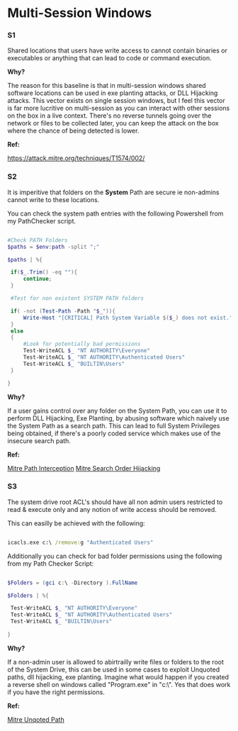 # Multi-Session Windows

### S1

Shared locations that users have write access to cannot contain binaries or executables or anything that can lead to code or command execution.

**Why?**

The reason for this baseline is that in multi-session windows shared software locations can be used in exe planting attacks, or DLL Hijacking attacks.  This vector exists on single session windows, but I feel this vector is far more lucritive on multi-session as you can interact with other sessions on the box in a live context. There's no reverse tunnels going over the network or files to be collected later, you can keep the attack on the box where the chance of being detected is lower.

**Ref:**

https://attack.mitre.org/techniques/T1574/002/



### S2 
It is imperitive that folders on the **System** Path are secure ie non-admins cannot write to these locations.

You can check the system path entries with the following Powershell from my PathChecker  script.

```Powershell

#Check PATH Folders
$paths = $env:path -split ";"

$paths | %{

 if($_.Trim() -eq ""){
	 continue;
 }

 #Test for non existent SYSTEM PATH folders

 if( -not (Test-Path -Path "$_")){
	 Write-Host "[CRITICAL] Path System Variable $($_) does not exist."
 }
 else
 {
	 #Look for potentially bad permissions
	 Test-WriteACL $_ "NT AUTHORITY\Everyone"
	 Test-WriteACL $_ "NT AUTHORITY\Authenticated Users"
	 Test-WriteACL $_ "BUILTIN\Users"
 }

}

```

**Why?**

If a user gains control over any folder on the System Path, you can use it to perform DLL Hijacking, Exe Planting, by abusing software which naively use the System Path as a search path.  This can lead to full System Privileges being obtained, if there's a poorly coded service which makes use of the insecure search path.

**Ref:**

[Mitre Path Interception](https://attack.mitre.org/techniques/T1574/007/)
[Mitre Search Order Hijacking](https://attack.mitre.org/techniques/T1574/008/)



### S3
The system drive root ACL's should have all non admin users restricted to read & execute only and any notion of write access should be removed.

This can easilly be achieved with the following:

```cmd

icacls.exe c:\ /remove:g "Authenticated Users"

```

Additionally you can check for bad folder permissions using the following from my Path Checker Script:

```Powershell

$Folders = (gci c:\ -Directory ).FullName

$Folders | %{

 Test-WriteACL $_ "NT AUTHORITY\Everyone"
 Test-WriteACL $_ "NT AUTHORITY\Authenticated Users"
 Test-WriteACL $_ "BUILTIN\Users"
 
}

```

**Why?**

If a non-admin user is allowed to abirtrailly write files or folders to the root of the System Drive, this can be used in some cases to exploit Unquoted paths, dll hijacking, exe planting. Imagine what would happen if you created a reverse shell on windows called "Program.exe" in "c:\\". Yes that does work if you have the right permissions.


**Ref:**

[Mitre Unqoted Path](https://attack.mitre.org/techniques/T1574/009/)


